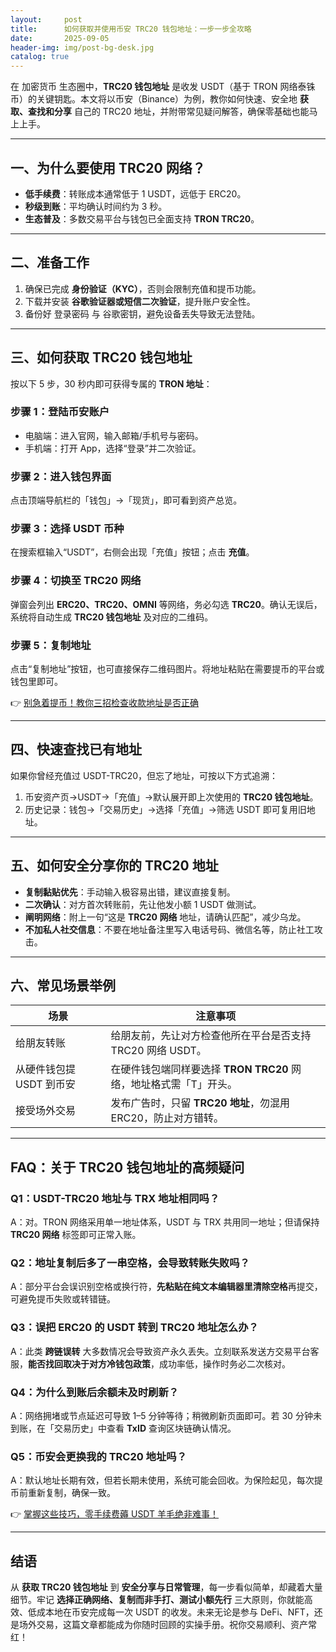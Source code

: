 ```yaml
---
layout:     post
title:      如何获取并使用币安 TRC20 钱包地址：一步一步全攻略
date:       2025-09-05
header-img: img/post-bg-desk.jpg
catalog: true
---
```


在 加密货币 生态圈中，**TRC20 钱包地址** 是收发 USDT（基于 TRON 网络泰铢币）的关键钥匙。本文将以币安（Binance）为例，教你如何快速、安全地 **获取、查找和分享** 自己的 TRC20 地址，并附带常见疑问解答，确保零基础也能马上上手。

---

## 一、为什么要使用 TRC20 网络？
- **低手续费**：转账成本通常低于 1 USDT，远低于 ERC20。
- **秒级到账**：平均确认时间约为 3 秒。
- **生态普及**：多数交易平台与钱包已全面支持 **TRON TRC20**。

---

## 二、准备工作  
1. 确保已完成 **身份验证（KYC）**，否则会限制充值和提币功能。  
2. 下载并安装 **谷歌验证器或短信二次验证**，提升账户安全性。  
3. 备份好 登录密码 与 谷歌密钥，避免设备丢失导致无法登陆。  

---

## 三、如何获取 TRC20 钱包地址  
按以下 5 步，30 秒内即可获得专属的 **TRON 地址**：

### 步骤 1：登陆币安账户  
- 电脑端：进入官网，输入邮箱/手机号与密码。  
- 手机端：打开 App，选择“登录”并二次验证。

### 步骤 2：进入钱包界面  
点击顶端导航栏的「钱包」→「现货」，即可看到资产总览。

### 步骤 3：选择 USDT 币种  
在搜索框输入“USDT”，右侧会出现「充值」按钮；点击 **充值**。

### 步骤 4：切换至 TRC20 网络  
弹窗会列出 **ERC20、TRC20、OMNI** 等网络，务必勾选 **TRC20**。确认无误后，系统将自动生成 **TRC20 钱包地址** 及对应的二维码。

### 步骤 5：复制地址  
点击“复制地址”按钮，也可直接保存二维码图片。将地址粘贴在需要提币的平台或钱包里即可。  

👉 [别急着提币！教你三招检查收款地址是否正确](https://okxdog.com/)

---

## 四、快速查找已有地址  
如果你曾经充值过 USDT-TRC20，但忘了地址，可按以下方式追溯：

1. 币安资产页→USDT→「充值」→默认展开即上次使用的 **TRC20 钱包地址**。  
2. 历史记录：钱包→「交易历史」→选择「充值」→筛选 USDT 即可复用旧地址。

---

## 五、如何安全分享你的 TRC20 地址  
- **复制黏贴优先**：手动输入极容易出错，建议直接复制。  
- **二次确认**：对方首次转账前，先让他发小额 1 USDT 做测试。  
- **阐明网络**：附上一句“这是 **TRC20 网络** 地址，请确认匹配”，减少乌龙。  
- **不加私人社交信息**：不要在地址备注里写入电话号码、微信名等，防止社工攻击。

---

## 六、常见场景举例
| 场景 | 注意事项 |
|---|---|
| 给朋友转账 | 给朋友前，先让对方检查他所在平台是否支持 TRC20 网络 USDT。 |
| 从硬件钱包提 USDT 到币安 | 在硬件钱包端同样要选择 **TRON TRC20** 网络，地址格式需「T」开头。 |
| 接受场外交易 | 发布广告时，只留 **TRC20 地址**，勿混用 ERC20，防止对方错转。 |

---

## FAQ：关于 TRC20 钱包地址的高频疑问

### Q1：USDT-TRC20 地址与 TRX 地址相同吗？
A：对。TRON 网络采用单一地址体系，USDT 与 TRX 共用同一地址；但请保持 **TRC20 网络** 标签即可正常入账。

### Q2：地址复制后多了一串空格，会导致转账失败吗？
A：部分平台会误识别空格或换行符，**先粘贴在纯文本编辑器里清除空格**再提交，可避免提币失败或转错链。

### Q3：误把 ERC20 的 USDT 转到 TRC20 地址怎么办？
A：此类 **跨链误转** 大多数情况会导致资产永久丢失。立刻联系发送方交易平台客服，**能否找回取决于对方冷钱包政策**，成功率低，操作时务必二次核对。

### Q4：为什么到账后余额未及时刷新？
A：网络拥堵或节点延迟可导致 1–5 分钟等待；稍微刷新页面即可。若 30 分钟未到账，在「交易历史」中查看 **TxID** 查询区块链确认情况。

### Q5：币安会更换我的 TRC20 地址吗？
A：默认地址长期有效，但若长期未使用，系统可能会回收。为保险起见，每次提币前重新复制，确保一致。

👉 [掌握这些技巧，零手续费薅 USDT 羊毛绝非难事！](https://okxdog.com/)

---

## 结语
从 **获取 TRC20 钱包地址** 到 **安全分享与日常管理**，每一步看似简单，却藏着大量细节。牢记 **选择正确网络、复制而非手打、测试小额先行** 三大原则，你就能高效、低成本地在币安完成每一次 USDT 的收发。未来无论是参与 DeFi、NFT，还是场外交易，这篇文章都能成为你随时回顾的实操手册。祝你交易顺利、资产常红！
